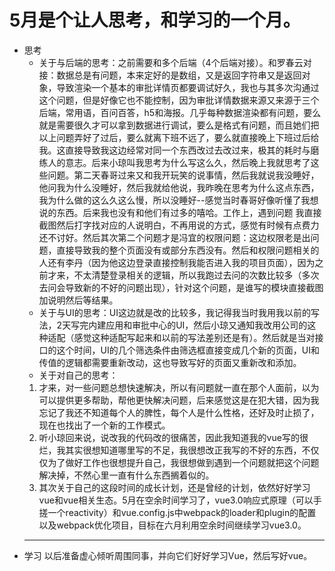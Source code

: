 # 5月是个让人思考，和学习的一个月。
* 思考
  * 关于与后端的思考：之前需要和多个后端（4个后端对接）。和罗春云对接：数据总是有问题，本来定好的是数组，又是返回字符串又是返回对象，导致渲染一个基本的审批详情页都要调试好久，我也与其多次沟通过这个问题，但是好像它也不能控制，因为审批详情数据来源又来源于三个后端，常用语，百问百答，h5和海报。几乎每种数据渲染都有问题，要么就是需要很久才可以拿到数据进行调试，要么是格式有问题，而且她们把以上问题弄好了过后，要么就离下班不远了，要么就直接晚上下班过后给我。这直接导致我这边经常对同一个东西改过去改过来，极其的耗时与磨练人的意志。后来小琼叫我思考为什么写这么久，然后晚上我就思考了这些问题。第二天春哥过来又和我开玩笑的说事情，然后我就说我没睡好，他问我为什么没睡好，然后我就给他说，我昨晚在思考为什么这点东西，我为什么做的这么久这么慢，所以没睡好--感觉当时春哥好像听懂了我想说的东西。后来我也没有和他们有过多的嘻哈。工作上，遇到问题 我直接截图然后打字找对应的人说明白，不再用说的方式，感觉有时候有点费力还不讨好。然后其次第二个问题才是冯宜的权限问题：这边权限老是出问题，直接导致我的整个页面没有或部分东西没有。然后和权限问题相关的人还有李丹（因为他这边登录直接控制我能否进入我的项目页面），因为之前才来，不太清楚登录相关的逻辑，所以我跑过去问的次数比较多（多次去问会导致新的不好的问题出现），针对这个问题，是谁写的模块直接截图加说明然后等结果。
  * 关于与UI的思考：UI这边就是改的比较多，我记得我当时我用我以前的写法，2天写完内建应用和审批中心的UI，然后小琼又通知我改用公司的这种适配（感觉这种适配写起来和以前的写法差别还是有）。然后就是当对接口的这个时间，UI的几个筛选条件由筛选框直接变成几个新的页面，UI和传值的逻辑都需要重新改动，这也导致写好的页面又重新改和添加。
  * 关于对自己的思考：
  1. 才来，对一些问题总想快速解决，所以有问题就一直在那个人面前，以为可以提供更多帮助，帮他更快解决问题，后来感觉这是在犯大错，因为我忘记了我还不知道每个人的脾性，每个人是什么性格，还好及时止损了，现在也找出了一个新的工作模式。
  2. 听小琼回来说，说改我的代码改的很痛苦，因此我知道我的vue写的很烂，我其实很想知道哪里写的不足，我很想改正我写的不好的东西，不仅仅为了做好工作也很想提升自己，我很想做到遇到一个问题就把这个问题解决掉，不然心里一直有什么东西搁着似的。
  3. 其次关于自己的这段时间的成长计划，还是曾经的计划，依然好好学习vue和vue相关生态。5月在空余时间学习了，vue3.0响应式原理（可以手搓一个reactivity）和vue.config.js中webpack的loader和plugin的配置以及webpack优化项目，目标在六月利用空余时间继续学习vue3.0。
  ---
* 学习
  以后准备虚心倾听周围同事，并向它们好好学习Vue，然后写好vue。

  
  
